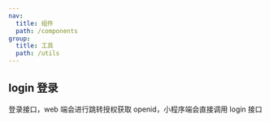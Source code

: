 ```yaml
---
nav:
  title: 组件
  path: /components
group:
  title: 工具
  path: /utils
---
```


## login 登录

登录接口，web 端会进行跳转授权获取 openid，小程序端会直接调用 login 接口

<API></API>
